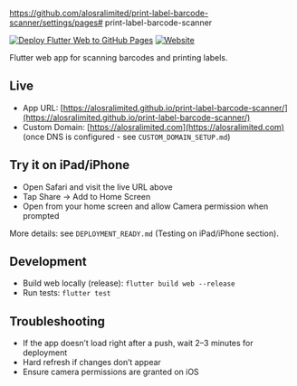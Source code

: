 <https://github.com/alosralimited/print-label-barcode-scanner/settings/pages#> print-label-barcode-scanner

[![Deploy Flutter Web to GitHub Pages](https://github.com/alosralimited/print-label-barcode-scanner/actions/workflows/deploy-github-pages.yml/badge.svg?branch=main)](https://github.com/alosralimited/print-label-barcode-scanner/actions/workflows/deploy-github-pages.yml)
[![Website](https://img.shields.io/website?url=https%3A%2F%2Falosralimited.github.io%2Fprint-label-barcode-scanner%2F&up_message=Live&down_message=Offline&label=GitHub%20Pages)](https://alosralimited.github.io/print-label-barcode-scanner/)

Flutter web app for scanning barcodes and printing labels.

## Live

- App URL: [https://alosralimited.github.io/print-label-barcode-scanner/](https://alosralimited.github.io/print-label-barcode-scanner/)
- Custom Domain: [https://alosralimited.com](https://alosralimited.com) (once DNS is configured - see `CUSTOM_DOMAIN_SETUP.md`)

## Try it on iPad/iPhone

- Open Safari and visit the live URL above
- Tap Share → Add to Home Screen
- Open from your home screen and allow Camera permission when prompted

More details: see `DEPLOYMENT_READY.md` (Testing on iPad/iPhone section).

## Development

- Build web locally (release): `flutter build web --release`
- Run tests: `flutter test`

## Troubleshooting

- If the app doesn’t load right after a push, wait 2–3 minutes for deployment
- Hard refresh if changes don’t appear
- Ensure camera permissions are granted on iOS

